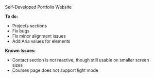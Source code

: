 Self-Developed Portfolio Website

**To do:**
- Projects sections
- Fix bugs
- Fix minor alignment issues
- Add Aria values for elements


**Known Issues:**
- Contact section is not reactive, though still usable on smaller screen sizes
- Courses page does not support light mode
